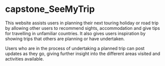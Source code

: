 # capstone_SeeMyTrip

This website assists users in planning their next touring holiday or road trip by allowing other users to recommend sights, accommodation and give tips for travelling in unfamiliar countries. It also gives users inspiration by showing trips that others are planning or have undertaken. 

Users who are in the process of undertaking a planned trip can post updates as they go, giving further insight into the different areas visited and activities available.